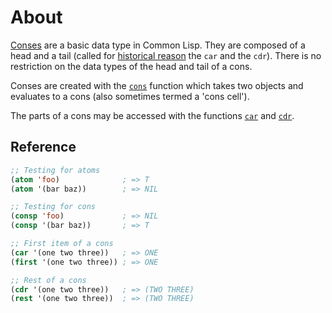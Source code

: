 # About

[Conses][hyper-conses] are a basic data type in Common Lisp. They are composed of a head and a tail (called for [historical reason][history] the `car` and the `cdr`). 
There is no restriction on the data types of the head and tail of a cons.

Conses are created with the [`cons`][hyper-cons] function which takes two objects and evaluates to a cons (also sometimes termed a 'cons cell').

The parts of a cons may be accessed with the functions [`car`][hyper-car] and [`cdr`][hyper-cdr].

## Reference

```lisp
;; Testing for atoms
(atom 'foo)              ; => T
(atom '(bar baz))        ; => NIL

;; Testing for cons
(consp 'foo)             ; => NIL
(consp '(bar baz))       ; => T

;; First item of a cons
(car '(one two three))   ; => ONE
(first '(one two three)) ; => ONE

;; Rest of a cons
(cdr '(one two three))   ; => (TWO THREE)
(rest '(one two three))  ; => (TWO THREE)
```

[history]: https://en.wikipedia.org/wiki/CAR_and_CDR#Etymology
[hyper-car]: http://www.lispworks.com/documentation/HyperSpec/Body/f_car_c.htm
[hyper-cdr]: http://www.lispworks.com/documentation/HyperSpec/Body/f_car_c.htm
[hyper-cons]: http://www.lispworks.com/documentation/HyperSpec/Body/f_cons.htm
[hyper-conses]: http://www.lispworks.com/documentation/HyperSpec/Body/14_.htm
